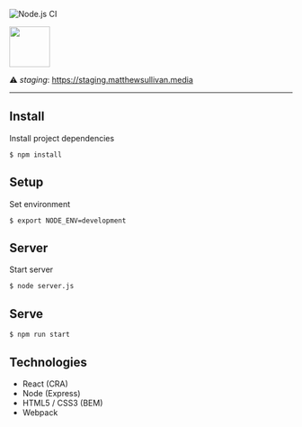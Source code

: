 ![Node.js CI](https://github.com/matthewsullivan/portfolio-front-end/workflows/Node.js%20CI/badge.svg)

<img src="https://static.matthewsullivan.media/logo--circle.png" height="72" width="72">

:warning: _staging_: https://staging.matthewsullivan.media

<hr>

## Install

Install project dependencies

    $ npm install

## Setup

Set environment

    $ export NODE_ENV=development

## Server

Start server

    $ node server.js

## Serve

    $ npm run start

## Technologies

* React (CRA)
* Node (Express)
* HTML5 / CSS3 (BEM) 
* Webpack 
